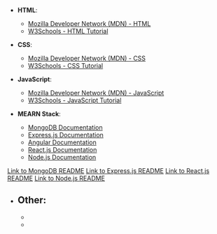 - **HTML**:
    - [Mozilla Developer Network (MDN) - HTML](https://developer.mozilla.org/en-US/docs/Web/HTML)
    - [W3Schools - HTML Tutorial](https://www.w3schools.com/html/)

- **CSS**:
    - [Mozilla Developer Network (MDN) - CSS](https://developer.mozilla.org/en-US/docs/Web/CSS)
    - [W3Schools - CSS Tutorial](https://www.w3schools.com/css/)

- **JavaScript**:
    - [Mozilla Developer Network (MDN) - JavaScript](https://developer.mozilla.org/en-US/docs/Web/JavaScript)
    - [W3Schools - JavaScript Tutorial](https://www.w3schools.com/js/)

- **MEARN Stack**:
    - [MongoDB Documentation](https://docs.mongodb.com/)
    - [Express.js Documentation](https://expressjs.com/)
    - [Angular Documentation](https://angular.io/)
    - [React.js Documentation](https://reactjs.org/)
    - [Node.js Documentation](https://nodejs.org/)

[Link to MongoDB README](./mongodb/README.md)
[Link to Express.js README](./express/README.md)
[Link to React.js README](./react/README.md)
[Link to Node.js README](./node/README.md)

- **Other**:
    -
    -
    -
